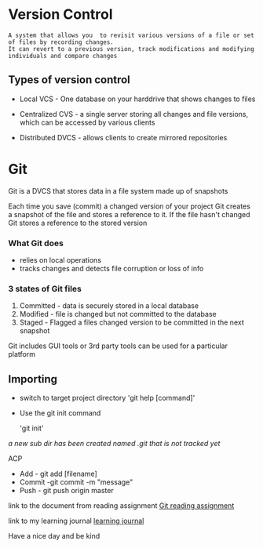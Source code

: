 # Version Control
    A system that allows you  to revisit various versions of a file or set of files by recording changes.
    It can revert to a previous version, track modifications and modifying individuals and compare changes

## Types of version control

- Local  VCS - One database on your harddrive that shows changes to files

- Centralized CVS - a single server storing all changes and file versions, which can be accessed by various clients

- Distributed DVCS - allows clients to create mirrored repositories

# Git

Git is a DVCS that stores data in a file system made up of snapshots

Each time you save (commit) a changed version of your project Git creates a snapshot of the file and stores a reference to it. If the file hasn't changed Git stores a reference to the stored version

### What Git does

- relies on local operations
- tracks changes and detects file corruption or loss of info

### 3 states of Git files

1. Committed - data is securely stored in a local database
1. Modified - file is changed but not committed to the database
1. Staged - Flagged a files changed version to be committed in the next snapshot

Git includes GUI tools or 3rd party tools can be used for a particular platform

## Importing

* switch to target project directory
    'git help [command]'

* Use the git init command

    'git init'

*a new sub dir has been created named .git that is not tracked yet*

ACP  
* Add - git add [filename]
* Commit -git commit -m "message"
* Push - git push origin master

link to the document from reading assignment
[Git reading assignment](https://blog.udemy.com/git-tutorial-a-comprehensive-guide/)

link to my learning journal
[learning journal](https://github.com/deannaj401/learning-journal)

Have a nice day and be kind




